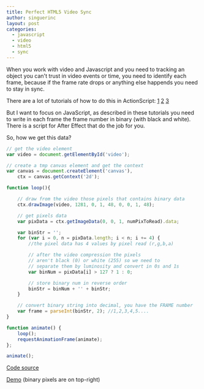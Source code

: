 ```yaml
---
title: Perfect HTML5 Video Sync
author: singuerinc
layout: post
categories:
  - javascript
  - video
  - html5
  - sync
---
```


When you work with video and Javascript and you need to tracking an object you can't trust in video events or time, you need to identify each frame, because if the frame rate drops or anything else happends you need to stay in sync.

There are a lot of tutorials of how to do this in ActionScript:
[1](http://labs.eric-decker.com/2011/08/video-sync-issues-with-flash-as3/)
[2](http://zehfernando.com/2011/flash-video-frame-time-woes/)
[3](http://nikohelle.net/2011/11/25/as3-perfect-video-sync-with-embedded-frame-numbers/)

But I want to focus on JavaScript, as described in these tutorials you need to write in each frame the frame number in binary (with black and white). There is a script for After Effect that do the job for you.

So, how we get this data?

```javascript
// get the video element
var video = document.getElementById('video');

// create a tmp canvas element and get the context
var canvas = document.createElement('canvas'),
    ctx = canvas.getContext('2d');

function loop(){

    // draw from the video those pixels that contains binary data
    ctx.drawImage(video, 1281, 0, 1, 48, 0, 0, 1, 48);

    // get pixels data
    var pixData = ctx.getImageData(0, 0, 1, numPixToRead).data;

    var binStr = '';
    for (var i = 0, n = pixData.length; i < n; i += 4) {
        //the pixel data has 4 values by pixel read (r,g,b,a)

        // after the video compression the pixels
        // aren't black (0) or white (255) so we need to
        // separate them by luminosity and convert in 0s and 1s
        var binNum = pixData[i] > 127 ? 1 : 0;

        // store binary num in reverse order
        binStr = binNum + '' + binStr;
    }

    // convert binary string into decimal, you have the FRAME number
    var frame = parseInt(binStr, 2); //1,2,3,4,5....
}

function animate() {
    loop();
    requestAnimationFrame(animate);
};

animate();

```

<a href="https://gist.github.com/singuerinc/8600823" target="_blank">Code source</a>

<a href="/code/day-022/index.html" target="_blank">Demo</a> (binary pixels are on top-right)
